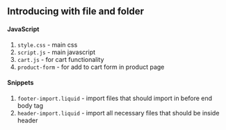 ## Introducing with file and folder

#### JavaScript
1. `style.css` - main css
2. `script.js` - main javascript
3. `cart.js` - for cart functionality
4. `product-form` - for add to cart form in product page

#### Snippets
1. `footer-import.liquid` - import files that should import in before end body tag
2. `header-import.liquid` - import all necessary files that should be inside header